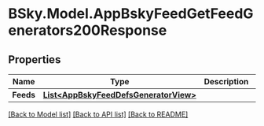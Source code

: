 # BSky.Model.AppBskyFeedGetFeedGenerators200Response

## Properties

Name | Type | Description | Notes
------------ | ------------- | ------------- | -------------
**Feeds** | [**List&lt;AppBskyFeedDefsGeneratorView&gt;**](AppBskyFeedDefsGeneratorView.md) |  | 

[[Back to Model list]](../README.md#documentation-for-models) [[Back to API list]](../README.md#documentation-for-api-endpoints) [[Back to README]](../README.md)

